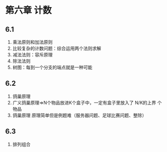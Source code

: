 # 第六章 计数

## 6.1
1. 乘法原则和加法原则
2. 比较复杂的计数问题：综合运用两个法则求解
3. 减法法则：容斥原理
4. 除法法则
5. 树图：每到一个分支的端点就是一种可能

## 6.2
1. 鸽巢原理
2. 广义鸽巢原理=>N个物品放进K个盒子中，一定有盒子里放入了 N/K的上界 个物品
3. 鸽巢原理 原理简单但是例题难（服务器问题、足球比赛问题、整除）

## 6.3
1. 排列组合

#
<!--stackedit_data:
eyJoaXN0b3J5IjpbMTY3NjAwNjkyNywtMzk3MjgxNjkwLC0xMz
I2Mjg0MDMsLTQ4OTU4NzEzNiwxNTg4MzE1Njg0XX0=
-->